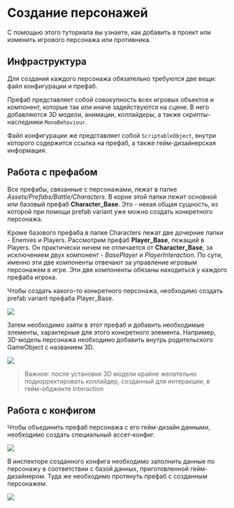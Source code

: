 # Создание персонажей
С помощью этого туториала вы узнаете, как добавить в проект или изменить игрового персонажа или противника.
## Инфраструктура
Для создания каждого персонажа обязательно требуются две вещи: файл конфигурации и префаб.

Префаб представляет собой совокупность всех игровых объектов и компонент, которые так или иначе задействуются на сцене. В него добавляются 3D модели, анимации, коллайдеры, а также скрипты-наследники `MonoBehaviour`.

Файл конфигурации же представляет собой `ScriptableObject`, внутри которого содержится ссылка на префаб, а также гейм-дизайнерская информация.
## Работа с префабом
Все префабы, связанные с персонажами, лежат в папке _Assets/Prefabs/Battle/Characters_. В корне этой папки лежит основной или базовый префаб **Character_Base**. Это - некая общая сущность, из которой при помощи prefab variant уже можно создать конкретного персонажа.

Кроме базового префаба в папке Characters лежат две дочерние папки - Enemies и Players. Рассмотрим префаб **Player_Base**, лежащий в Players. Он практически ничем не отличается от **Character_Base**, за исключением двух компонент - _BasePlayer_ и _PlayerInteraction_. По сути, именно эти две компоненты отвечают за управление игровым персонажем в игре. Эти две компоненты обязаны находиться у каждого префаба игрока.

Чтобы создать какого-то конкретного персонажа, необходимо создать prefab variant префаба Player_Base.

![](assets/PrefabVariantCreation.png)

Затем необходимо зайти в этот префаб и добавить необходимые элементы, характерные для этого конкретного элемента. Например, 3D-модель персонажа необходимо добавить внутрь родительского GameObject с названием 3D.

![](assets/PrefabGameObject3D.png)
<blockquote>Важное: после установки 3D модели крайне желательно подкорректировать коллайдер, созданный для интеракции, в гейм-обджекте Interaction</blockquote>

## Работа с конфигом
Чтобы объединить префаб персонажа с его гейм-дизайн данными, необходимо создать специальный ассет-конфиг. 

![](assets/PlayerConfig.png)

В инспекторе созданного конфига необходимо заполнить данные по персонажу в соответствии с базой данных, приготовленной гейм-дизайнером. Туда же необходимо протянуть префаб с созданным персонажем.

![](assets/PlayerConfigInspector.png)